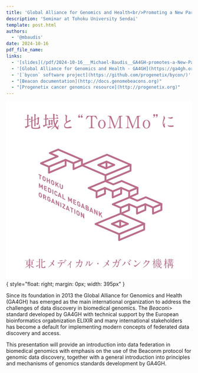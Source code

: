```yaml
---
title: 'Global Alliance for Genomics and Health<br/>Promoting a New Paradigm for Data Discovery in Biomedical Genomics'
description: 'Seminar at Tohoku University Sendai'
template: post.html 
authors:
  - '@mbaudis'
date: 2024-10-16
pdf_file_name:
links:
  - '[slides](/pdf/2024-10-16___Michael-Baudis__GA4GH-promotes-a-New-Paradigm-in-Biomedical_Genomics__TOHOKU-University-Sendai.pdf)'
  - '[Global Alliance for Genomics and Health - GA4GH](https://ga4gh.org)'
  - '[`bycon` software project](https://github.com/progenetix/bycon/)'
  - "[Beacon documentation](http://docs.genomebeacons.org)"
  - "[Progenetix cancer genomics resource](http://progenetix.org)"
---
```


![](/img/logo_Tohoku-Megabank.png){ style="float: right; margin: 0px; width: 395px" }

Since its foundation in 2013 the Global Alliance for Genomics and Health (GA4GH)
has emerged as the main international organization to address the challenges of
data discovery in biomedical genomics. The <i>Beacon</i>i>
standard developed by GA4GH with technical support by the European bioinformatics orgabnization
ELIXIR and many international stakeholders has become a default for implementing
modern concepts of federated data discovery and access.

This presentation will provide an introduction into data federation in biomedical genomics
with emphasis on the use of the Beaconm protocol for genomic data discovery, together
with a general introduction into principles and mechanisms of genomics standards development by GA4GH.